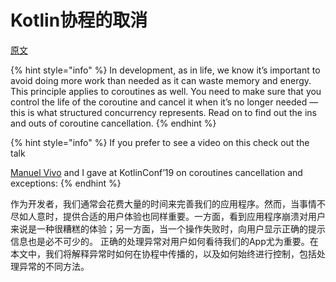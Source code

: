 # Kotlin协程的取消

[原文](https://medium.com/androiddevelopers/cancellation-in-coroutines-aa6b90163629)

{% hint style="info" %}
In development, as in life, we know it’s important to avoid doing more work than needed as it can waste memory and energy. This principle applies to coroutines as well. You need to make sure that you control the life of the coroutine and cancel it when it’s no longer needed — this is what structured concurrency represents. Read on to find out the ins and outs of coroutine cancellation.
{% endhint %}

{% hint style="info" %}
If you prefer to see a video on this check out the talk&#x20;

[Manuel Vivo](https://medium.com/u/3b5622dd813c?source=post\_page-----aa6b90163629-----------------------------------) and I gave at KotlinConf’19 on coroutines cancellation and exceptions:
{% endhint %}

作为开发者，我们通常会花费大量的时间来完善我们的应用程序。然而，当事情不尽如人意时，提供合适的用户体验也同样重要。一方面，看到应用程序崩溃对用户来说是一种很糟糕的体验；另一方面，当一个操作失败时，向用户显示正确的提示信息也是必不可少的。 正确的处理异常对用户如何看待我们的App尤为重要。在本文中，我们将解释异常时如何在协程中传播的，以及如何始终进行控制，包括处理异常的不同方法。

